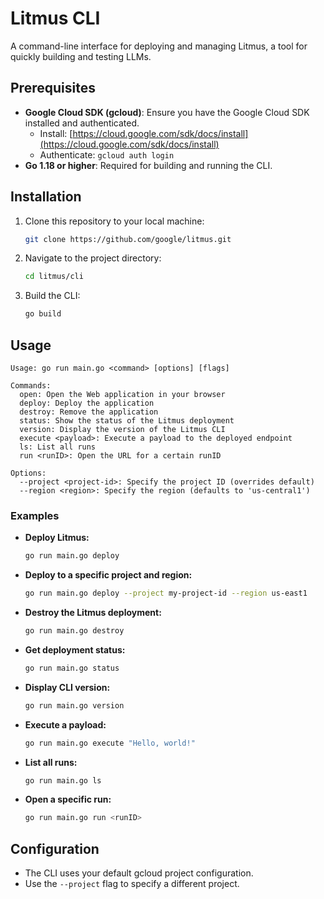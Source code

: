# Litmus CLI

A command-line interface for deploying and managing Litmus, a tool for quickly building and testing LLMs.

## Prerequisites

- **Google Cloud SDK (gcloud)**: Ensure you have the Google Cloud SDK installed and authenticated.
  - Install: [https://cloud.google.com/sdk/docs/install](https://cloud.google.com/sdk/docs/install)
  - Authenticate: `gcloud auth login`
- **Go 1.18 or higher**: Required for building and running the CLI.

## Installation

1. Clone this repository to your local machine:

   ```bash
   git clone https://github.com/google/litmus.git
   ```

2. Navigate to the project directory:

   ```bash
   cd litmus/cli
   ```

3. Build the CLI:

   ```bash
   go build
   ```

## Usage

```
Usage: go run main.go <command> [options] [flags] 

Commands:
  open: Open the Web application in your browser
  deploy: Deploy the application
  destroy: Remove the application
  status: Show the status of the Litmus deployment
  version: Display the version of the Litmus CLI
  execute <payload>: Execute a payload to the deployed endpoint
  ls: List all runs
  run <runID>: Open the URL for a certain runID 

Options:
  --project <project-id>: Specify the project ID (overrides default)
  --region <region>: Specify the region (defaults to 'us-central1')
```

### Examples

- **Deploy Litmus:**
  ```bash
  go run main.go deploy
  ```

- **Deploy to a specific project and region:**
  ```bash
  go run main.go deploy --project my-project-id --region us-east1
  ```

- **Destroy the Litmus deployment:**
  ```bash
  go run main.go destroy 
  ```

- **Get deployment status:**
  ```bash
  go run main.go status 
  ```

- **Display CLI version:**
  ```bash
  go run main.go version
  ```

- **Execute a payload:**
  ```bash
  go run main.go execute "Hello, world!"
  ```

- **List all runs:**
  ```bash
  go run main.go ls 
  ```

- **Open a specific run:**
  ```bash
  go run main.go run <runID>
  ```

## Configuration

- The CLI uses your default gcloud project configuration.
- Use the `--project` flag to specify a different project.